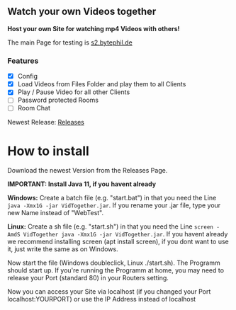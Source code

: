 <h2>Watch your own Videos together </h2>

 **Host your own Site for watching mp4 Videos with others!**
 
 The main Page for testing is [s2.bytephil.de](https://s2.bytephil.de)
 
<h3>Features</h3>

- [x] Config
- [x] Load Videos from Files Folder and play them to all Clients
- [x] Play / Pause Video for all other Clients
- [ ] Password protected Rooms
- [ ] Room Chat

Newest Release:
[Releases](https://github.com/BytePhilHD/VidTogether/releases)

<h1>How to install</h1>
Download the newest Version from the Releases Page.

**IMPORTANT: Install Java 11, if you havent already**

**Windows:** Create a batch file (e.g. "start.bat") in that you need the Line 
`java -Xmx1G -jar VidTogether.jar`. If you rename your .jar file, type your new Name
instead of "WebTest". 

**Linux:** Create a sh file (e.g. "start.sh") in that you need the Line
`screen -AmdS VidTogether java -Xmx1G -jar VidTogether.jar`. If you havent already we recommend
installing screen (apt install screen), if you dont want to use it, just write the same as on Windows.

Now start the file (Windows doubleclick, Linux ./start.sh). The Programm should start up.
If you're running the Programm at home, you may need to release your Port (standard 80) in your
Routers setting.

Now you can access your Site via localhost (if you changed your Port localhost:YOURPORT) or
use the IP Address instead of localhost


